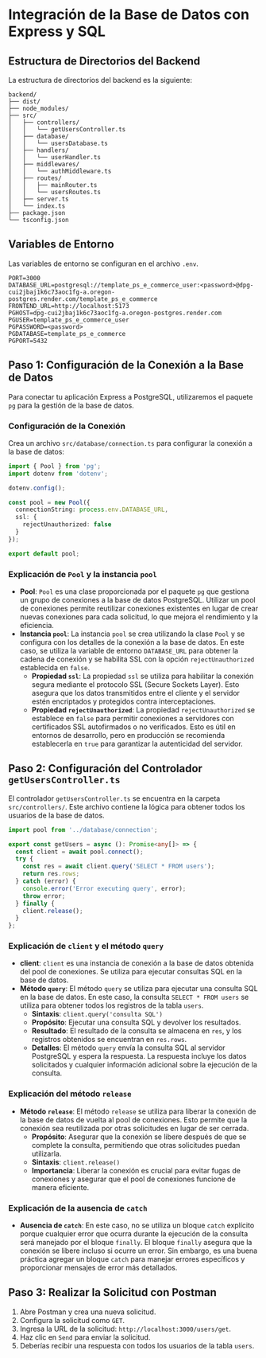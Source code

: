 # Integración de la Base de Datos con Express y SQL

## Estructura de Directorios del Backend
La estructura de directorios del backend es la siguiente:

```
backend/
├── dist/
├── node_modules/
├── src/
│   ├── controllers/
│   │   └── getUsersController.ts
│   ├── database/
│   │   └── usersDatabase.ts
│   ├── handlers/
│   │   └── userHandler.ts
│   ├── middlewares/
│   │   └── authMiddleware.ts
│   ├── routes/
│   │   ├── mainRouter.ts
│   │   └── usersRoutes.ts
│   ├── server.ts
│   └── index.ts
├── package.json
└── tsconfig.json
```

## Variables de Entorno
Las variables de entorno se configuran en el archivo `.env`.

```properties
PORT=3000
DATABASE_URL=postgresql://template_ps_e_commerce_user:<password>@dpg-cui2jbaj1k6c73aoc1fg-a.oregon-postgres.render.com/template_ps_e_commerce
FRONTEND_URL=http://localhost:5173
PGHOST=dpg-cui2jbaj1k6c73aoc1fg-a.oregon-postgres.render.com
PGUSER=template_ps_e_commerce_user
PGPASSWORD=<password>
PGDATABASE=template_ps_e_commerce
PGPORT=5432
```

## Paso 1: Configuración de la Conexión a la Base de Datos
Para conectar tu aplicación Express a PostgreSQL, utilizaremos el paquete `pg` para la gestión de la base de datos.

### Configuración de la Conexión
Crea un archivo `src/database/connection.ts` para configurar la conexión a la base de datos:

```typescript
import { Pool } from 'pg';
import dotenv from 'dotenv';

dotenv.config();

const pool = new Pool({
  connectionString: process.env.DATABASE_URL,
  ssl: {
    rejectUnauthorized: false
  }
});

export default pool;
```

### Explicación de `Pool` y la instancia `pool`
- **Pool**: `Pool` es una clase proporcionada por el paquete `pg` que gestiona un grupo de conexiones a la base de datos PostgreSQL. Utilizar un pool de conexiones permite reutilizar conexiones existentes en lugar de crear nuevas conexiones para cada solicitud, lo que mejora el rendimiento y la eficiencia.
- **Instancia `pool`**: La instancia `pool` se crea utilizando la clase `Pool` y se configura con los detalles de la conexión a la base de datos. En este caso, se utiliza la variable de entorno `DATABASE_URL` para obtener la cadena de conexión y se habilita SSL con la opción `rejectUnauthorized` establecida en `false`.
  - **Propiedad `ssl`**: La propiedad `ssl` se utiliza para habilitar la conexión segura mediante el protocolo SSL (Secure Sockets Layer). Esto asegura que los datos transmitidos entre el cliente y el servidor estén encriptados y protegidos contra interceptaciones.
  - **Propiedad `rejectUnauthorized`**: La propiedad `rejectUnauthorized` se establece en `false` para permitir conexiones a servidores con certificados SSL autofirmados o no verificados. Esto es útil en entornos de desarrollo, pero en producción se recomienda establecerla en `true` para garantizar la autenticidad del servidor.

## Paso 2: Configuración del Controlador `getUsersController.ts`
El controlador `getUsersController.ts` se encuentra en la carpeta `src/controllers/`. Este archivo contiene la lógica para obtener todos los usuarios de la base de datos.

```typescript
import pool from '../database/connection';

export const getUsers = async (): Promise<any[]> => {
  const client = await pool.connect();
  try {
    const res = await client.query('SELECT * FROM users');
    return res.rows;
  } catch (error) {
    console.error('Error executing query', error);
    throw error;
  } finally {
    client.release();
  }
};
```

### Explicación de `client` y el método `query`
- **client**: `client` es una instancia de conexión a la base de datos obtenida del pool de conexiones. Se utiliza para ejecutar consultas SQL en la base de datos.
- **Método `query`**: El método `query` se utiliza para ejecutar una consulta SQL en la base de datos. En este caso, la consulta `SELECT * FROM users` se utiliza para obtener todos los registros de la tabla `users`.
  - **Sintaxis**: `client.query('consulta SQL')`
  - **Propósito**: Ejecutar una consulta SQL y devolver los resultados.
  - **Resultado**: El resultado de la consulta se almacena en `res`, y los registros obtenidos se encuentran en `res.rows`.
  - **Detalles**: El método `query` envía la consulta SQL al servidor PostgreSQL y espera la respuesta. La respuesta incluye los datos solicitados y cualquier información adicional sobre la ejecución de la consulta.

### Explicación del método `release`
- **Método `release`**: El método `release` se utiliza para liberar la conexión de la base de datos de vuelta al pool de conexiones. Esto permite que la conexión sea reutilizada por otras solicitudes en lugar de ser cerrada.
  - **Propósito**: Asegurar que la conexión se libere después de que se complete la consulta, permitiendo que otras solicitudes puedan utilizarla.
  - **Sintaxis**: `client.release()`
  - **Importancia**: Liberar la conexión es crucial para evitar fugas de conexiones y asegurar que el pool de conexiones funcione de manera eficiente.

### Explicación de la ausencia de `catch`
- **Ausencia de `catch`**: En este caso, no se utiliza un bloque `catch` explícito porque cualquier error que ocurra durante la ejecución de la consulta será manejado por el bloque `finally`. El bloque `finally` asegura que la conexión se libere incluso si ocurre un error. Sin embargo, es una buena práctica agregar un bloque `catch` para manejar errores específicos y proporcionar mensajes de error más detallados.

## Paso 3: Realizar la Solicitud con Postman
1. Abre Postman y crea una nueva solicitud.
2. Configura la solicitud como `GET`.
3. Ingresa la URL de la solicitud: `http://localhost:3000/users/get`.
4. Haz clic en `Send` para enviar la solicitud.
5. Deberías recibir una respuesta con todos los usuarios de la tabla `users`.






